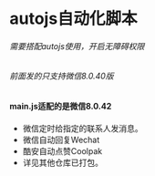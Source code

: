 # autojs自动化脚本
###### 需要搭配autojs使用，开启无障碍权限
###### 前面发的只支持微信8.0.40版
#### main.js适配的是微信8.0.42
- 微信定时给指定的联系人发消息。
- 微信自动回复Wechat
- 酷安自动点赞Coolpak
- 详见其他仓库已打包。
